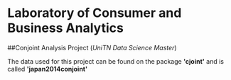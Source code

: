 # Laboratory of Consumer and Business Analytics
##Conjoint Analysis Project (_UniTN Data Science Master_)

The data used for this project can be found on the package **'cjoint'** and is called **'japan2014conjoint'**
